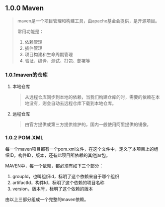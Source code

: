 ## 1.0.0  Maven 

>maven是一个项目管理和构建工具，由apache基金会提供，是开源项目。
>
>常用功能是：
>
>1. 依赖管理
>2. 插件管理
>3. 项目构建和生命周期管理
>4. 验证、编译、测试、打包、部署等

### 1.0.1maven的仓库

1. 本地仓库

   > 从远程仓库同步到本地的依赖，当我们构建仓库的时，需要的依赖在本地没有，则会自动去远程仓库下载到本地仓库。

2. 远程仓库

   > 由官方提供或第三方提供维护的，国内一般使用阿里提供的镜像。

### 1.0.2 POM.XML

每一个maven项目都有一个pom.xml文件，在这个文件中，定义了本项目上的组织ID，构件ID，版本，还有此项目所依赖的其他jar包。

MAVEN中，每一个依赖，都必须有如下三个部分：

1. groupId，也叫组织id，标明了这个依赖来自于哪个组织
2. artifactId，构件Id，标明了这个依赖的项目名称
3. version，版本号，标明了这个依赖的版本

由以上三部分组成一个完整的maven依赖。

